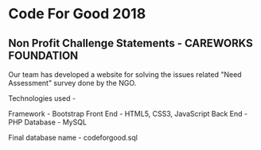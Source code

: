 # Code For Good 2018

## Non Profit Challenge Statements - CAREWORKS FOUNDATION

Our team has developed a website for solving the issues related "Need Assessment" survey done by the NGO.

Technologies used - 

Framework - Bootstrap
Front End - HTML5, CSS3, JavaScript
Back End - PHP
Database - MySQL

Final database name - codeforgood.sql
